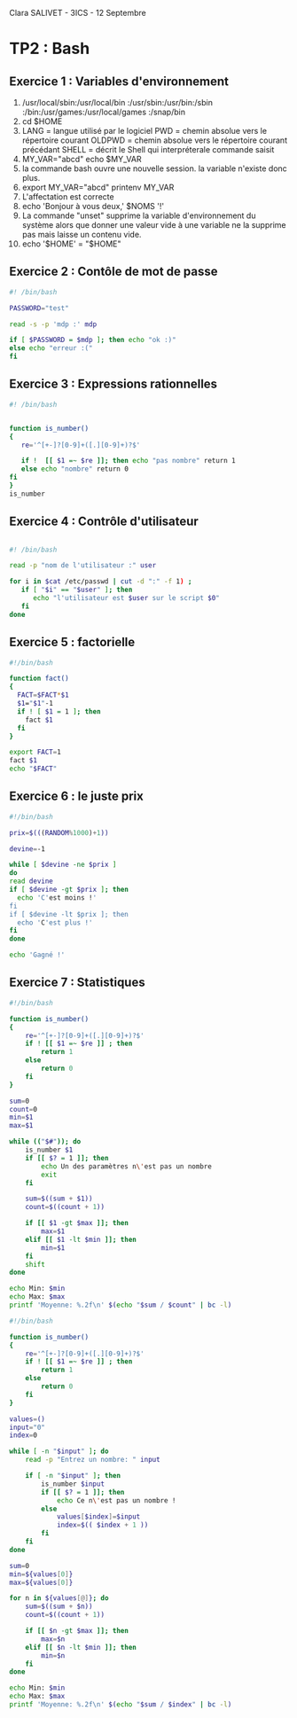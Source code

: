 Clara SALIVET - 3ICS - 12 Septembre

# TP2 : Bash

## Exercice 1 : Variables d'environnement

1. /usr/local/sbin:/usr/local/bin
:/usr/sbin:/usr/bin:/sbin
:/bin:/usr/games:/usr/local/games
:/snap/bin
2. cd $HOME
3. LANG = langue utilisé par le logiciel
   PWD = chemin absolue vers le répertoire courant
   OLDPWD = chemin absolue vers le répertoire courant précédant
   SHELL = décrit le Shell qui interpréterale commande saisit
4. MY_VAR="abcd"
   echo $MY_VAR
5. la commande bash ouvre une nouvelle session. la variable n'existe donc plus.
6. export MY_VAR="abcd" 
   printenv MY_VAR
7. L'affectation est correcte
8. echo 'Bonjour à vous deux,' $NOMS '!'
9. La commande "unset" supprime la variable d'environnement du système alors que donner une valeur vide à une variable ne la supprime pas mais laisse un contenu vide.
10. echo '$HOME' = "$HOME"

## Exercice 2 : Contôle de mot de passe

```bash
#! /bin/bash

PASSWORD="test"

read -s -p 'mdp :' mdp

if [ $PASSWORD = $mdp ]; then echo "ok :)"
else echo "erreur :("
fi
````

## Exercice 3 : Expressions rationnelles 

```bash
#! /bin/bash


function is_number()
{
   re='^[+-]?[0-9]+([.][0-9]+)?$'

   if !  [[ $1 =~ $re ]]; then echo "pas nombre" return 1
   else echo "nombre" return 0
fi
}
is_number

````

## Exercice 4 : Contrôle d'utilisateur

```bash

#! /bin/bash

read -p "nom de l'utilisateur :" user

for i in $cat /etc/passwd | cut -d ":" -f 1) ;
   if [ "$i" == "$user" ]; then
      echo "l'utilisateur est $user sur le script $0"
   fi
done
```

## Exercice 5 : factorielle 

```bash
#!/bin/bash

function fact()
{
  FACT=$FACT*$1
  $1="$1"-1
  if ! [ $1 = 1 ]; then
    fact $1
  fi
}

export FACT=1
fact $1
echo "$FACT"
````

## Exercice 6 : le juste prix 

```bash
#!/bin/bash

prix=$(((RANDOM%1000)+1))

devine=-1

while [ $devine -ne $prix ]
do
read devine
if [ $devine -gt $prix ]; then
  echo 'C'est moins !'
fi
if [ $devine -lt $prix ]; then
  echo 'C'est plus !'
fi
done

echo 'Gagné !'
````

## Exercice 7 : Statistiques

```bash
#!/bin/bash

function is_number()
{
	re='^[+-]?[0-9]+([.][0-9]+)?$'
	if ! [[ $1 =~ $re ]] ; then
		return 1
	else
		return 0
	fi
}

sum=0
count=0
min=$1
max=$1

while (("$#")); do
    is_number $1
    if [[ $? = 1 ]]; then
        echo Un des paramètres n\'est pas un nombre
        exit
    fi

    sum=$((sum + $1))
    count=$((count + 1))

    if [[ $1 -gt $max ]]; then
        max=$1
    elif [[ $1 -lt $min ]]; then
        min=$1
    fi
    shift
done

echo Min: $min
echo Max: $max
printf 'Moyenne: %.2f\n' $(echo "$sum / $count" | bc -l)
````

```bash
#!/bin/bash

function is_number()
{
	re='^[+-]?[0-9]+([.][0-9]+)?$'
	if ! [[ $1 =~ $re ]] ; then
		return 1
	else
		return 0
	fi
}

values=()
input="0"
index=0

while [ -n "$input" ]; do
    read -p "Entrez un nombre: " input

    if [ -n "$input" ]; then
        is_number $input
        if [[ $? = 1 ]]; then
            echo Ce n\'est pas un nombre !
        else
            values[$index]=$input
            index=$(( $index + 1 ))
        fi
    fi
done

sum=0
min=${values[0]}
max=${values[0]}

for n in ${values[@]}; do
    sum=$((sum + $n))
    count=$((count + 1))

    if [[ $n -gt $max ]]; then
        max=$n
    elif [[ $n -lt $min ]]; then
        min=$n
    fi
done

echo Min: $min
echo Max: $max
printf 'Moyenne: %.2f\n' $(echo "$sum / $index" | bc -l)
```
